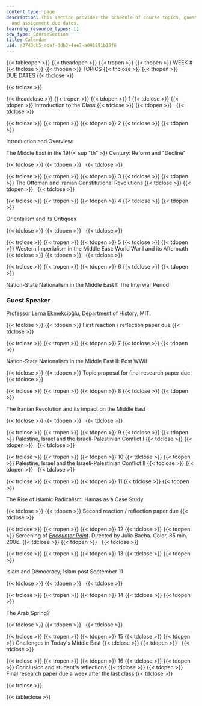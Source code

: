 ```yaml
---
content_type: page
description: This section provides the schedule of course topics, guest speakers,
  and assignment due dates.
learning_resource_types: []
ocw_type: CourseSection
title: Calendar
uid: a3743db5-acef-0db3-4ee7-a091991b19f6
---
```


{{< tableopen >}}
{{< theadopen >}}
{{< tropen >}}
{{< thopen >}}
WEEK #
{{< thclose >}}
{{< thopen >}}
TOPICS
{{< thclose >}}
{{< thopen >}}
DUE DATES
{{< thclose >}}

{{< trclose >}}

{{< theadclose >}}
{{< tropen >}}
{{< tdopen >}}
1
{{< tdclose >}}
{{< tdopen >}}
Introduction to the Class
{{< tdclose >}}
{{< tdopen >}}
 
{{< tdclose >}}

{{< trclose >}}
{{< tropen >}}
{{< tdopen >}}
2
{{< tdclose >}}
{{< tdopen >}}


Introduction and Overview:

The Middle East in the 19{{< sup "th" >}} Century: Reform and "Decline"


{{< tdclose >}}
{{< tdopen >}}
 
{{< tdclose >}}

{{< trclose >}}
{{< tropen >}}
{{< tdopen >}}
3
{{< tdclose >}}
{{< tdopen >}}
The Ottoman and Iranian Constitutional Revolutions
{{< tdclose >}}
{{< tdopen >}}
 
{{< tdclose >}}

{{< trclose >}}
{{< tropen >}}
{{< tdopen >}}
4
{{< tdclose >}}
{{< tdopen >}}


Orientalism and its Critiques


{{< tdclose >}}
{{< tdopen >}}
 
{{< tdclose >}}

{{< trclose >}}
{{< tropen >}}
{{< tdopen >}}
5
{{< tdclose >}}
{{< tdopen >}}
Western Imperialism in the Middle East: World War I and its Aftermath
{{< tdclose >}}
{{< tdopen >}}
 
{{< tdclose >}}

{{< trclose >}}
{{< tropen >}}
{{< tdopen >}}
6
{{< tdclose >}}
{{< tdopen >}}


Nation-State Nationalism in the Middle East I: The Interwar Period

### Guest Speaker

[Professor Lerna Ekmekcioĝlu](http://history.mit.edu/people/lerna-ekmekcioglu), Department of History, MIT.


{{< tdclose >}}
{{< tdopen >}}
First reaction / reflection paper due
{{< tdclose >}}

{{< trclose >}}
{{< tropen >}}
{{< tdopen >}}
7
{{< tdclose >}}
{{< tdopen >}}


Nation-State Nationalism in the Middle East II: Post WWII


{{< tdclose >}}
{{< tdopen >}}
Topic proposal for final research paper due
{{< tdclose >}}

{{< trclose >}}
{{< tropen >}}
{{< tdopen >}}
8
{{< tdclose >}}
{{< tdopen >}}


The Iranian Revolution and its Impact on the Middle East


{{< tdclose >}}
{{< tdopen >}}
 
{{< tdclose >}}

{{< trclose >}}
{{< tropen >}}
{{< tdopen >}}
9
{{< tdclose >}}
{{< tdopen >}}
Palestine, Israel and the Israeli-Palestinian Conflict I
{{< tdclose >}}
{{< tdopen >}}
 
{{< tdclose >}}

{{< trclose >}}
{{< tropen >}}
{{< tdopen >}}
10
{{< tdclose >}}
{{< tdopen >}}
Palestine, Israel and the Israeli-Palestinian Conflict II
{{< tdclose >}}
{{< tdopen >}}
 
{{< tdclose >}}

{{< trclose >}}
{{< tropen >}}
{{< tdopen >}}
11
{{< tdclose >}}
{{< tdopen >}}


The Rise of Islamic Radicalism: Hamas as a Case Study


{{< tdclose >}}
{{< tdopen >}}
Second reaction / reflection paper due
{{< tdclose >}}

{{< trclose >}}
{{< tropen >}}
{{< tdopen >}}
12
{{< tdclose >}}
{{< tdopen >}}
Screening of [_Encounter Point_](http://www.imdb.com/title/tt0783517/). Directed by Julia Bacha. Color, 85 min. 2006.
{{< tdclose >}}
{{< tdopen >}}
 
{{< tdclose >}}

{{< trclose >}}
{{< tropen >}}
{{< tdopen >}}
13
{{< tdclose >}}
{{< tdopen >}}


Islam and Democracy; Islam post September 11


{{< tdclose >}}
{{< tdopen >}}
 
{{< tdclose >}}

{{< trclose >}}
{{< tropen >}}
{{< tdopen >}}
14
{{< tdclose >}}
{{< tdopen >}}


The Arab Spring?


{{< tdclose >}}
{{< tdopen >}}
 
{{< tdclose >}}

{{< trclose >}}
{{< tropen >}}
{{< tdopen >}}
15
{{< tdclose >}}
{{< tdopen >}}
Challenges in Today's Middle East
{{< tdclose >}}
{{< tdopen >}}
 
{{< tdclose >}}

{{< trclose >}}
{{< tropen >}}
{{< tdopen >}}
16
{{< tdclose >}}
{{< tdopen >}}
Conclusion and student's reflections
{{< tdclose >}}
{{< tdopen >}}
Final research paper due a week after the last class
{{< tdclose >}}

{{< trclose >}}

{{< tableclose >}}